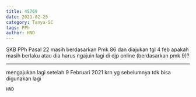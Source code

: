 ```yaml
---
title: 45769
date: 2021-02-25
category: Tanya-SC
tags: PPh
author: HND
---
```


SKB PPh Pasal 22 masih berdasarkan Pmk 86 dan diajukan tgl 4 feb apakah masih berlaku atau dia harus ngajuin lagi di djp online (berdasarkan pmk 9)?

---

mengajukan lagi setelah 9 Februari 2021 krn yg sebelumnya tdk bisa digunakan lagi

`HND`
